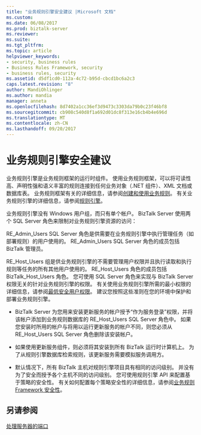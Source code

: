 ```yaml
---
title: "业务规则引擎安全建议 |Microsoft 文档"
ms.custom: 
ms.date: 06/08/2017
ms.prod: biztalk-server
ms.reviewer: 
ms.suite: 
ms.tgt_pltfrm: 
ms.topic: article
helpviewer_keywords:
- security, business rules
- Business Rules Framework, security
- business rules, security
ms.assetid: d5df1cd0-112a-4c72-b95d-cbcd1bc6a2c3
caps.latest.revision: "8"
author: MandiOhlinger
ms.author: mandia
manager: anneta
ms.openlocfilehash: 8d7402a1cc36ef3d9473c3303da79b0c23f46bf8
ms.sourcegitcommit: cb908c540d8f1a692d01dc8f313e16cb4b4e696d
ms.translationtype: MT
ms.contentlocale: zh-CN
ms.lasthandoff: 09/20/2017
---
```

# <a name="business-rule-engine-security-recommendations"></a>业务规则引擎安全建议
业务规则引擎是业务规则框架的运行时组件。 使用业务规则框架，可以将可读性高、声明性强和语义丰富的规则连接到任何业务对象（.NET 组件）、XML 文档或数据库表。 业务规则框架有关的详细信息，请参阅[创建和使用业务规则](../core/creating-and-using-business-rules.md)。 有关业务规则引擎的详细信息，请参阅[规则引擎](../core/rule-engine.md)。  
  
 业务规则引擎没有 Windows 用户组，而只有单个帐户。 BizTalk Server 使用两个 SQL Server 角色来限制对业务规则引擎资源的访问：  
  
 RE_Admin_Users SQL Server 角色是供需要在业务规则引擎中执行管理任务（如部署规则）的用户使用的。 RE_Admin_Users SQL Server 角色的成员包括 BizTalk 管理员。  
  
 RE_Host_Users 组是供业务规则引擎的不需要管理用户权限并且执行读取和执行规则等任务的所有其他用户使用的。 RE_Host_Users 角色的成员包括 BizTalk_Host_Users 角色。 您可使用 SQL Server 角色来实现与 BizTalk Server 权限无关的针对业务规则引擎的权限。 有关使用业务规则引擎所需的最小权限的详细信息，请参阅[最低安全用户权限](../core/minimum-security-user-rights.md)。 建议您按照这些准则在您的环境中保护和部署业务规则引擎。  
  
-   BizTalk Server 为您用来安装更新服务的帐户授予“作为服务登录”权限，并将该帐户添加到业务规则数据库的 RE_Host_Users SQL Server 角色中。 如果您安装时所用的帐户与将用以运行更新服务的帐户不同，则您必须从 RE_Host_Users SQL Server 角色删除该安装帐户。  
  
-   如果使用更新服务组件，则必须将其安装到所有 BizTalk 运行时计算机上。 为了从规则引擎数据库检索规则，该更新服务需要模拟服务调用方。  
  
-   默认情况下，所有 BizTalk 主机对规则引擎项目具有相同的访问级别。 并没有为了安全而授予各个主机不同的访问级别。 您可使用规则引擎 API 来配置基于策略的安全性。 有关如何配置每个策略安全性的详细信息，请参阅[业务规则 Framework 安全性](../core/business-rules-framework-security.md)。  
  
## <a name="see-also"></a>另请参阅  
 [处理服务器的端口](../core/ports-for-the-processing-servers.md)